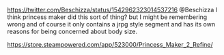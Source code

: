 https://twitter.com/Beschizza/status/1542962323014537216 @Beschizza I think princess maker did this sort of thing? but I might be remembering wrong and of course it only contains a jrpg style segment and has its own reasons for being concerned about body size.

https://store.steampowered.com/app/523000/Princess_Maker_2_Refine/